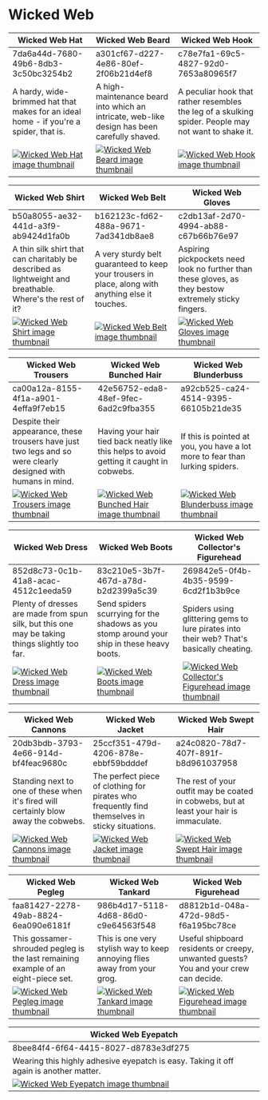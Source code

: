 # Wicked Web

| Wicked Web Hat | Wicked Web Beard | Wicked Web Hook |
| -------------- | ---------------- | --------------- |
| 7da6a44d-7680-49b6-8db3-3c50bc3254b2 | a301cf67-d227-4e86-80ef-2f06b21d4ef8 | c78e7fa1-69c5-4827-92d0-7653a80965f7 |
| A hardy, wide-brimmed hat that makes for an ideal home - if you're a spider, that is. | A high-maintenance beard into which an intricate, web-like design has been carefully shaved. | A peculiar hook that rather resembles the leg of a skulking spider. People may not want to shake it. |
| [![Wicked Web Hat image thumbnail](https://seaofthieves.wiki.gg/images/3/38/Wicked_Web_Hat.png)](https://seaofthieves.wiki.gg/wiki/Wicked_Web_Hat) | [![Wicked Web Beard image thumbnail](https://seaofthieves.wiki.gg/images/9/97/Wicked_Web_Beard.png)](https://seaofthieves.wiki.gg/wiki/Wicked_Web_Beard) | [![Wicked Web Hook image thumbnail](https://seaofthieves.wiki.gg/images/c/c2/Wicked_Web_Hook.png)](https://seaofthieves.wiki.gg/wiki/Wicked_Web_Hook) |

| Wicked Web Shirt | Wicked Web Belt | Wicked Web Gloves |
| ---------------- | --------------- | ----------------- |
| b50a8055-ae32-441d-a3f9-ab9424d1fa0b | b162123c-fd62-488a-9671-7ad341db8ae8 | c2db13af-2d70-4994-ab88-c67b66b76e97 |
| A thin silk shirt that can charitably be described as lightweight and breathable. Where's the rest of it? | A very sturdy belt guaranteed to keep your trousers in place, along with anything else it touches. | Aspiring pickpockets need look no further than these gloves, as they bestow extremely sticky fingers. |
| [![Wicked Web Shirt image thumbnail](https://seaofthieves.wiki.gg/images/0/03/Wicked_Web_Shirt.png)](https://seaofthieves.wiki.gg/wiki/Wicked_Web_Shirt) | [![Wicked Web Belt image thumbnail](https://seaofthieves.wiki.gg/images/1/19/Wicked_Web_Belt.png)](https://seaofthieves.wiki.gg/wiki/Wicked_Web_Belt) | [![Wicked Web Gloves image thumbnail](https://seaofthieves.wiki.gg/images/4/44/Wicked_Web_Gloves.png)](https://seaofthieves.wiki.gg/wiki/Wicked_Web_Gloves) |

| Wicked Web Trousers | Wicked Web Bunched Hair | Wicked Web Blunderbuss |
| ------------------- | ----------------------- | ---------------------- |
| ca00a12a-8155-4f1a-a901-4effa9f7eb15 | 42e56752-eda8-48ef-9fec-6ad2c9fba355 | a92cb525-ca24-4514-9395-66105b21de35 |
| Despite their appearance, these trousers have just two legs and so were clearly designed with humans in mind. | Having your hair tied back neatly like this helps to avoid getting it caught in cobwebs. | If this is pointed at you, you have a lot more to fear than lurking spiders. |
| [![Wicked Web Trousers image thumbnail](https://seaofthieves.wiki.gg/images/5/5f/Wicked_Web_Trousers.png)](https://seaofthieves.wiki.gg/wiki/Wicked_Web_Trousers) | [![Wicked Web Bunched Hair image thumbnail](https://seaofthieves.wiki.gg/images/f/f9/Wicked_Web_Bunched_Hair.png)](https://seaofthieves.wiki.gg/wiki/Wicked_Web_Bunched_Hair) | [![Wicked Web Blunderbuss image thumbnail](https://seaofthieves.wiki.gg/images/6/6f/Wicked_Web_Blunderbuss.png)](https://seaofthieves.wiki.gg/wiki/Wicked_Web_Blunderbuss) |

| Wicked Web Dress | Wicked Web Boots | Wicked Web Collector's Figurehead |
| ---------------- | ---------------- | --------------------------------- |
| 852d8c73-0c1b-41a8-acac-4512c1eeda59 | 83c210e5-3b7f-467d-a78d-b2d2399a5c39 | 269842e5-0f4b-4b35-9599-6cd2f1b3b9ce |
| Plenty of dresses are made from spun silk, but this one may be taking things slightly too far. | Send spiders scurrying for the shadows as you stomp around your ship in these heavy boots. | Spiders using glittering gems to lure pirates into their web? That's basically cheating. |
| [![Wicked Web Dress image thumbnail](https://seaofthieves.wiki.gg/images/4/40/Wicked_Web_Dress.png)](https://seaofthieves.wiki.gg/wiki/Wicked_Web_Dress) | [![Wicked Web Boots image thumbnail](https://seaofthieves.wiki.gg/images/e/e4/Wicked_Web_Boots.png)](https://seaofthieves.wiki.gg/wiki/Wicked_Web_Boots) | [![Wicked Web Collector's Figurehead image thumbnail](https://seaofthieves.wiki.gg/images/5/5d/Wicked_Web_Collector%27s_Figurehead.png)](https://seaofthieves.wiki.gg/wiki/Wicked_Web_Collector's_Figurehead) |

| Wicked Web Cannons | Wicked Web Jacket | Wicked Web Swept Hair |
| ------------------ | ----------------- | --------------------- |
| 20db3bdb-3793-4e66-914d-bf4feac9680c | 25ccf351-479d-4206-878e-ebbf59bdddef | a24c0820-78d7-407f-891f-b8d961037958 |
| Standing next to one of these when it's fired will certainly blow away the cobwebs. | The perfect piece of clothing for pirates who frequently find themselves in sticky situations. | The rest of your outfit may be coated in cobwebs, but at least your hair is immaculate. |
| [![Wicked Web Cannons image thumbnail](https://seaofthieves.wiki.gg/images/2/2b/Wicked_Web_Cannons.png)](https://seaofthieves.wiki.gg/wiki/Wicked_Web_Cannons) | [![Wicked Web Jacket image thumbnail](https://seaofthieves.wiki.gg/images/1/1c/Wicked_Web_Jacket.png)](https://seaofthieves.wiki.gg/wiki/Wicked_Web_Jacket) | [![Wicked Web Swept Hair image thumbnail](https://seaofthieves.wiki.gg/images/0/02/Wicked_Web_Swept_Hair.png)](https://seaofthieves.wiki.gg/wiki/Wicked_Web_Swept_Hair) |

| Wicked Web Pegleg | Wicked Web Tankard | Wicked Web Figurehead |
| ----------------- | ------------------ | --------------------- |
| faa81427-2278-49ab-8824-6ea090e6181f | 986b4d17-5118-4d68-86d0-c9e64563f548 | d8812b1d-048a-472d-98d5-f6a195bc78ce |
| This gossamer-shrouded pegleg is the last remaining example of an eight-piece set. | This is one very stylish way to keep annoying flies away from your grog. | Useful shipboard residents or creepy, unwanted guests? You and your crew can decide. |
| [![Wicked Web Pegleg image thumbnail](https://seaofthieves.wiki.gg/images/a/a3/Wicked_Web_Pegleg.png)](https://seaofthieves.wiki.gg/wiki/Wicked_Web_Pegleg) | [![Wicked Web Tankard image thumbnail](https://seaofthieves.wiki.gg/images/d/d9/Wicked_Web_Tankard.png)](https://seaofthieves.wiki.gg/wiki/Wicked_Web_Tankard) | [![Wicked Web Figurehead image thumbnail](https://seaofthieves.wiki.gg/images/e/e0/Wicked_Web_Figurehead.png)](https://seaofthieves.wiki.gg/wiki/Wicked_Web_Figurehead) |

| Wicked Web Eyepatch |
| ------------------- |
| 8bee84f4-6f64-4415-8027-d8783e3df275 |
| Wearing this highly adhesive eyepatch is easy. Taking it off again is another matter. |
| [![Wicked Web Eyepatch image thumbnail](https://seaofthieves.wiki.gg/images/5/5d/Wicked_Web_Eyepatch.png)](https://seaofthieves.wiki.gg/wiki/Wicked_Web_Eyepatch) |
